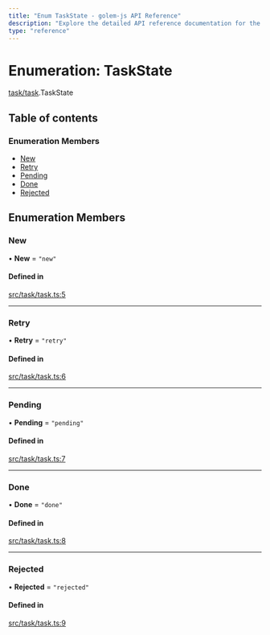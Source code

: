```yaml
---
title: "Enum TaskState - golem-js API Reference"
description: "Explore the detailed API reference documentation for the Enum TaskState within the golem-js SDK for the Golem Network."
type: "reference"
---
```

# Enumeration: TaskState

[task/task](../modules/task_task).TaskState

## Table of contents

### Enumeration Members

- [New](task_task.TaskState#new)
- [Retry](task_task.TaskState#retry)
- [Pending](task_task.TaskState#pending)
- [Done](task_task.TaskState#done)
- [Rejected](task_task.TaskState#rejected)

## Enumeration Members

### New

• **New** = ``"new"``

#### Defined in

[src/task/task.ts:5](https://github.com/golemfactory/golem-js/blob/cd3b295/src/task/task.ts#L5)

___

### Retry

• **Retry** = ``"retry"``

#### Defined in

[src/task/task.ts:6](https://github.com/golemfactory/golem-js/blob/cd3b295/src/task/task.ts#L6)

___

### Pending

• **Pending** = ``"pending"``

#### Defined in

[src/task/task.ts:7](https://github.com/golemfactory/golem-js/blob/cd3b295/src/task/task.ts#L7)

___

### Done

• **Done** = ``"done"``

#### Defined in

[src/task/task.ts:8](https://github.com/golemfactory/golem-js/blob/cd3b295/src/task/task.ts#L8)

___

### Rejected

• **Rejected** = ``"rejected"``

#### Defined in

[src/task/task.ts:9](https://github.com/golemfactory/golem-js/blob/cd3b295/src/task/task.ts#L9)
